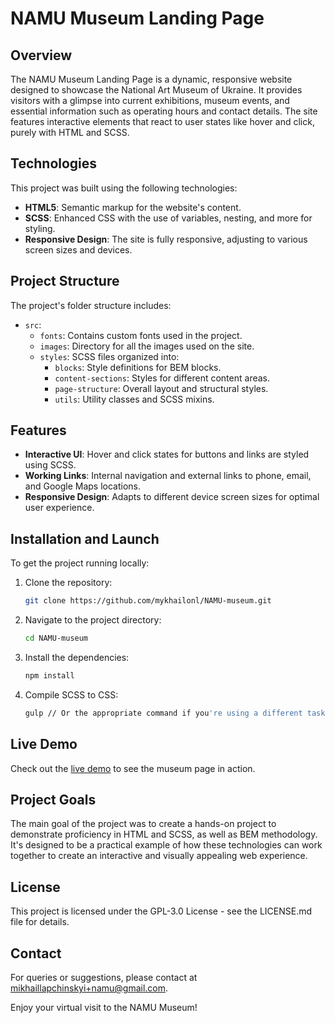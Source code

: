 # NAMU Museum Landing Page

## Overview
The NAMU Museum Landing Page is a dynamic, responsive website designed to showcase the National Art Museum of Ukraine. It provides visitors with a glimpse into current exhibitions, museum events, and essential information such as operating hours and contact details. The site features interactive elements that react to user states like hover and click, purely with HTML and SCSS.

## Technologies
This project was built using the following technologies:
- **HTML5**: Semantic markup for the website's content.
- **SCSS**: Enhanced CSS with the use of variables, nesting, and more for styling.
- **Responsive Design**: The site is fully responsive, adjusting to various screen sizes and devices.

## Project Structure
The project's folder structure includes:
- `src`:
  - `fonts`: Contains custom fonts used in the project.
  - `images`: Directory for all the images used on the site.
  - `styles`: SCSS files organized into:
    - `blocks`: Style definitions for BEM blocks.
    - `content-sections`: Styles for different content areas.
    - `page-structure`: Overall layout and structural styles.
    - `utils`: Utility classes and SCSS mixins.

## Features
- **Interactive UI**: Hover and click states for buttons and links are styled using SCSS.
- **Working Links**: Internal navigation and external links to phone, email, and Google Maps locations.
- **Responsive Design**: Adapts to different device screen sizes for optimal user experience.

## Installation and Launch
To get the project running locally:
1. Clone the repository:
    ```bash
    git clone https://github.com/mykhailonl/NAMU-museum.git
    ```
2. Navigate to the project directory:
    ```bash
    cd NAMU-museum
    ```
3. Install the dependencies:
    ```bash
    npm install
    ```
4. Compile SCSS to CSS:
    ```bash
    gulp // Or the appropriate command if you're using a different task runner
    ```


## Live Demo
Check out the [live demo](https://mykhailonl.github.io/NAMU-museum/) to see the museum page in action.

## Project Goals
The main goal of the project was to create a hands-on project to demonstrate proficiency in HTML and SCSS, as well as BEM methodology. It's designed to be a practical example of how these technologies can work together to create an interactive and visually appealing web experience.

## License
This project is licensed under the GPL-3.0 License - see the LICENSE.md file for details.

## Contact
For queries or suggestions, please contact at mikhaillapchinskyi+namu@gmail.com.

Enjoy your virtual visit to the NAMU Museum!


